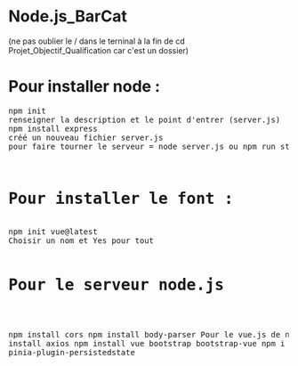 # Node.js_BarCat


(ne pas oublier le / dans le terninal à la fin de cd Projet_Objectif_Qualification car c'est un dossier)

<h1>Pour installer node :</h1>
<pre>npm init
renseigner la description et le point d'entrer (server.js) 
npm install express
créé un nouveau fichier server.js 
pour faire tourner le serveur = node server.js ou npm run start <pre>

<h1>Pour installer le font : </h1>
npm init vue@latest
Choisir un nom et Yes pour tout

<h1>Pour le serveur node.js</h1>

npm install cors
npm install body-parser
Pour le vue.js de node
npm install axios
npm install vue bootstrap bootstrap-vue
npm i pinia-plugin-persistedstate




